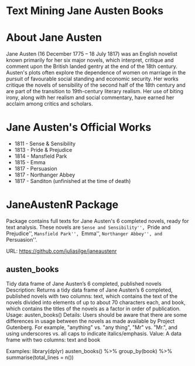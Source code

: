 # Text Mining Jane Austen Books

# About Jane Austen
Jane Austen (16 December 1775 – 18 July 1817) was an English novelist known primarily for her six major novels, which interpret, critique and comment upon the British landed gentry at the end of the 18th century. Austen's plots often explore the dependence of women on marriage in the pursuit of favourable social standing and economic security. Her works critique the novels of sensibility of the second half of the 18th century and are part of the transition to 19th-century literary realism. Her use of biting irony, along with her realism and social commentary, have earned her acclaim among critics and scholars.

# Jane Austen's Official Works
* 1811 - Sense & Sensibility
* 1813 - Pride & Prejudice
* 1814 - Mansfield Park
* 1815 - Emma
* 1817 - Persuasion
* 1817 - Northanger Abbey
* 1817 - Sanditon (unfinished at the time of death)

# JaneAustenR Package

Package contains full texts for Jane Austen's 6 completed novels, ready for text analysis. These novels are ``Sense and Sensibility'', ``Pride and Prejudice'', ``Mansfield Park'', ``Emma'', ``Northanger Abbey'', and ``Persuasion''.

URL: https://github.com/juliasilge/janeaustenr


## austen_books 

Tidy data frame of Jane Austen’s 6 completed, published novels
Description: Returns a tidy data frame of Jane Austen’s 6 completed, published novels with two columns: text,
which contains the text of the novels divided into elements of up to about 70 characters each, and
book, which contains the titles of the novels as a factor in order of publication.
Usage: austen_books()
Details: Users should be aware that there are some differences in usage between the novels as made available
by Project Gutenberg. For example, "anything" vs. "any thing", "Mr" vs. "Mr.", and using
underscores vs. all caps to indicate italics/emphasis.
Value: A data frame with two columns: text and book

Examples:
library(dplyr)
austen_books() %>% group_by(book) %>%
summarise(total_lines = n())


